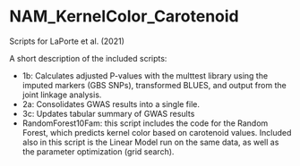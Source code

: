 # NAM_KernelColor_Carotenoid
Scripts for LaPorte et al. (2021)

A short description of the included scripts:
- 1b: Calculates adjusted P-values with the multtest library using the imputed markers (GBS SNPs), transformed BLUES, and output from the joint linkage analysis.
- 2a: Consolidates GWAS results into a single file.
- 3c: Updates tabular summary of GWAS results
- RandomForest10Fam: this script includes the code for the Random Forest, which predicts kernel color based on carotenoid values. Included also in this script is the Linear Model run on the same data, as well as the parameter optimization (grid search). 
